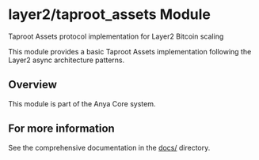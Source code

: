 # layer2/taproot_assets Module

Taproot Assets protocol implementation for Layer2 Bitcoin scaling

This module provides a basic Taproot Assets implementation
following the Layer2 async architecture patterns.

## Overview

This module is part of the Anya Core system.

## For more information

See the comprehensive documentation in the [docs/](../../../docs/) directory.

